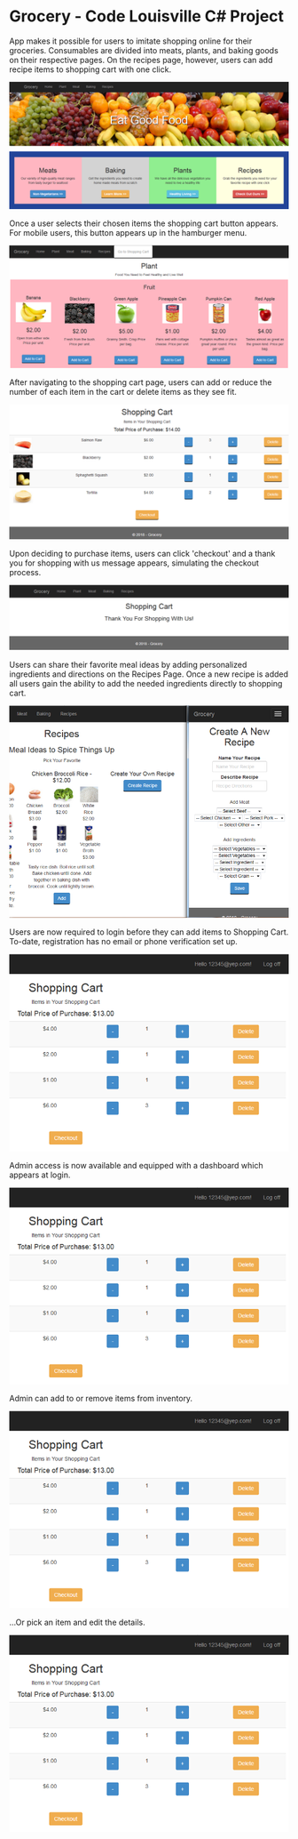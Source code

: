 # Grocery - Code Louisville C# Project

App makes it possible for users to imitate shopping online for their groceries. Consumables are divided into meats, plants, and baking goods on their respective pages. On the recipes page, however, users can add recipe items to shopping cart with one click.

![Landing Page](https://raw.githubusercontent.com/eclecticexistential/CSharpProject/master/Grocery/Images/README/LandingPage.PNG)

Once a user selects their chosen items the shopping cart button appears. For mobile users, this button appears up in the hamburger menu.

![Shopping Cart Button](https://raw.githubusercontent.com/eclecticexistential/CSharpProject/master/Grocery/Images/README/ShoppingCartButton.PNG)

After navigating to the shopping cart page, users can add or reduce the number of each item in the cart or delete items as they see fit.

![Shopping Cart Page](https://raw.githubusercontent.com/eclecticexistential/CSharpProject/master/Grocery/Images/README/ShoppingCartPage.PNG)

Upon deciding to purchase items, users can click 'checkout' and a thank you for shopping with us message appears, simulating the checkout process.

![Thank You!](https://raw.githubusercontent.com/eclecticexistential/CSharpProject/master/Grocery/Images/README/ThankYou.PNG)

Users can share their favorite meal ideas by adding personalized ingredients and directions on the Recipes Page. Once a new recipe is added all users gain the ability to add the needed ingredients directly to shopping cart.

![Add Recipe](https://raw.githubusercontent.com/eclecticexistential/CSharpProject/master/Grocery/Images/README/AddRecipe.PNG)

Users are now required to login before they can add items to Shopping Cart. To-date, registration has no email or phone verification set up.

![User Login](https://raw.githubusercontent.com/eclecticexistential/CSharpProjectWithAccounts/master/CSharpProjectWAccounts/Images/README/UserLogin.PNG)

Admin access is now available and equipped with a dashboard which appears at login.

![Add Items](https://raw.githubusercontent.com/eclecticexistential/CSharpProjectWithAccounts/master/CSharpProjectWAccounts/Images/README/UserLogin.PNG)

Admin can add to or remove items from inventory.

![Remove Items](https://raw.githubusercontent.com/eclecticexistential/CSharpProjectWithAccounts/master/CSharpProjectWAccounts/Images/README/UserLogin.PNG)

...Or pick an item and edit the details.

![Edit Items](https://raw.githubusercontent.com/eclecticexistential/CSharpProjectWithAccounts/master/CSharpProjectWAccounts/Images/README/UserLogin.PNG)